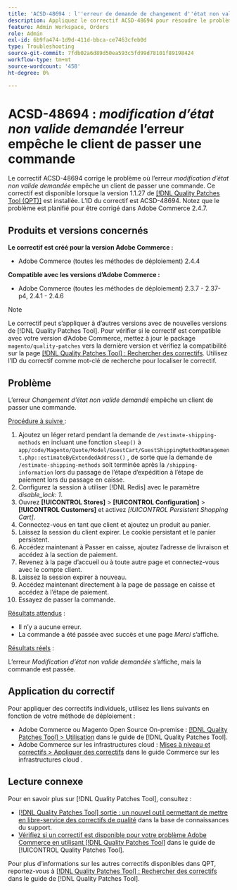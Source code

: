 ```yaml
---
title: 'ACSD-48694 : l''erreur de demande de changement d''état non valide empêche le client de passer commande'
description: Appliquez le correctif ACSD-48694 pour résoudre le problème d'Adobe Commerce où l'erreur *Invalid state change requested* empêche un client de passer une commande.
feature: Admin Workspace, Orders
role: Admin
exl-id: 6b9fa474-1d9d-411d-bbca-ce7463cfeb0d
type: Troubleshooting
source-git-commit: 7fdb02a6d89d50ea593c5fd99d78101f89198424
workflow-type: tm+mt
source-wordcount: '458'
ht-degree: 0%

---
```


# ACSD-48694 : *modification d’état non valide demandée* l’erreur empêche le client de passer une commande

Le correctif ACSD-48694 corrige le problème où l’erreur *modification d’état non valide demandée* empêche un client de passer une commande. Ce correctif est disponible lorsque la version 1.1.27 de [[!DNL Quality Patches Tool (QPT)]](https://experienceleague.adobe.com/en/docs/commerce-operations/tools/quality-patches-tool/quality-patches-tool-to-self-serve-quality-patches) est installée. L’ID du correctif est ACSD-48694. Notez que le problème est planifié pour être corrigé dans Adobe Commerce 2.4.7.

## Produits et versions concernés

**Le correctif est créé pour la version Adobe Commerce :**

* Adobe Commerce (toutes les méthodes de déploiement) 2.4.4

**Compatible avec les versions d’Adobe Commerce :**

* Adobe Commerce (toutes les méthodes de déploiement) 2.3.7 - 2.37-p4, 2.4.1 - 2.4.6

>[!NOTE]
>
>Le correctif peut s’appliquer à d’autres versions avec de nouvelles versions de [!DNL Quality Patches Tool]. Pour vérifier si le correctif est compatible avec votre version d’Adobe Commerce, mettez à jour le package `magento/quality-patches` vers la dernière version et vérifiez la compatibilité sur la page [[!DNL Quality Patches Tool] : Rechercher des correctifs](https://experienceleague.adobe.com/tools/commerce-quality-patches/index.html). Utilisez l’ID du correctif comme mot-clé de recherche pour localiser le correctif.

## Problème

L’erreur *Changement d’état non valide demandé* empêche un client de passer une commande.

<u>Procédure à suivre </u> :

1. Ajoutez un léger retard pendant la demande de `/estimate-shipping-methods` en incluant une fonction `sleep()` à `app/code/Magento/Quote/Model/GuestCart/GuestShippingMethodManagement.php::estimateByExtendedAddress()` , de sorte que la demande de `/estimate-shipping-methods` soit terminée après la `/shipping-information` lors du passage de l’étape d’expédition à l’étape de paiement lors du passage en caisse.
1. Configurez la session à utiliser [!DNL Redis] avec le paramètre *disable_lock: 1*.
1. Ouvrez **[!UICONTROL Stores]** > **[!UICONTROL Configuration]** > **[!UICONTROL Customers]** et activez *[!UICONTROL Persistent Shopping Cart]*.
1. Connectez-vous en tant que client et ajoutez un produit au panier.
1. Laissez la session du client expirer. Le cookie persistant et le panier persistent.
1. Accédez maintenant à Passer en caisse, ajoutez l’adresse de livraison et accédez à la section de paiement.
1. Revenez à la page d’accueil ou à toute autre page et connectez-vous avec le compte client.
1. Laissez la session expirer à nouveau.
1. Accédez maintenant directement à la page de passage en caisse et accédez à l’étape de paiement.
1. Essayez de passer la commande.

<u>Résultats attendus</u> :

* Il n’y a aucune erreur.
* La commande a été passée avec succès et une page *Merci* s’affiche.

<u>Résultats réels</u> :

L’erreur *Modification d’état non valide demandée* s’affiche, mais la commande est passée.

## Application du correctif

Pour appliquer des correctifs individuels, utilisez les liens suivants en fonction de votre méthode de déploiement :

* Adobe Commerce ou Magento Open Source On-premise : [[!DNL Quality Patches Tool] > Utilisation](/help/tools/quality-patches-tool/usage.md) dans le guide de [!DNL Quality Patches Tool].
* Adobe Commerce sur les infrastructures cloud : [Mises à niveau et correctifs > Appliquer des correctifs](https://experienceleague.adobe.com/docs/commerce-cloud-service/user-guide/develop/upgrade/apply-patches.html) dans le guide Commerce sur les infrastructures cloud .

## Lecture connexe

Pour en savoir plus sur [!DNL Quality Patches Tool], consultez :

* [[!DNL Quality Patches Tool] sortie : un nouvel outil permettant de mettre en libre-service des correctifs de qualité](https://experienceleague.adobe.com/en/docs/commerce-operations/tools/quality-patches-tool/quality-patches-tool-to-self-serve-quality-patches) dans la base de connaissances du support.
* [Vérifiez si un correctif est disponible pour votre problème Adobe Commerce en utilisant [!DNL Quality Patches Tool]](/help/tools/quality-patches-tool/patches-available-in-qpt/check-patch-for-magento-issue-with-magento-quality-patches.md) dans le guide de [!UICONTROL Quality Patches Tool].


Pour plus d’informations sur les autres correctifs disponibles dans QPT, reportez-vous à [[!DNL Quality Patches Tool] : Rechercher des correctifs](https://experienceleague.adobe.com/tools/commerce-quality-patches/index.html) dans le guide de [!DNL Quality Patches Tool].

